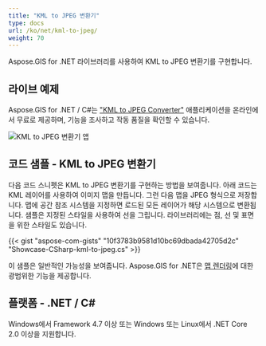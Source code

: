 ```yaml
---
title: "KML to JPEG 변환기"
type: docs
url: /ko/net/kml-to-jpeg/
weight: 70
---
```


Aspose.GIS for .NET 라이브러리를 사용하여 KML to JPEG 변환기를 구현합니다.

## **라이브 예제**

Aspose.GIS for .NET / C#는 ["KML to JPEG Converter"](https://products.aspose.app/gis/viewer/kml-to-jpeg) 애플리케이션을 온라인에서 무료로 제공하며, 기능을 조사하고 작동 품질을 확인할 수 있습니다.

![KML to JPEG 변환기 앱](viewer.png)

## **코드 샘플 - KML to JPEG 변환기**

다음 코드 스니펫은 KML to JPEG 변환기를 구현하는 방법을 보여줍니다. 아래 코드는 KML 레이어를 사용하여 이미지 맵을 만듭니다. 그런 다음 맵을 JPEG 형식으로 저장합니다. 맵에 공간 참조 시스템을 지정하면 로드된 모든 레이어가 해당 시스템으로 변환됩니다.
샘플은 지정된 스타일을 사용하여 선을 그립니다. 라이브러리에는 점, 선 및 표면을 위한 스타일도 있습니다.

{{< gist "aspose-com-gists" "10f3783b9581d10bc69dbada42705d2c" "Showcase-CSharp-kml-to-jpeg.cs" >}}

이 샘플은 일반적인 가능성을 보여줍니다. Aspose.GIS for .NET은 [맵 렌더링](https://docs.aspose.com/gis/net/map-rendering/)에 대한 광범위한 기능을 제공합니다.

## **플랫폼 - .NET / C#**

Windows에서 Framework 4.7 이상 또는 Windows 또는 Linux에서 .NET Core 2.0 이상을 지원합니다.
